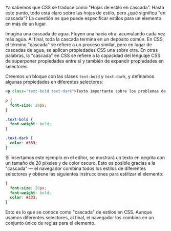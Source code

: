 
Ya sabemos que CSS se traduce como "Hojas de estilo en cascada". Hasta este punto, todo está claro sobre las hojas de estilo, pero ¿qué significa "en cascada"? La cuestión es que puede especificar estilos para un elemento en más de un lugar.

Imagina una cascada de agua. Fluyen una hacia otra, acumulando cada vez más agua. Al final, toda la cascada termina en un depósito común. En CSS, el término "cascada" se refiere a un proceso similar, pero en lugar de cascadas de agua, se aplican propiedades CSS una sobre otra. En otras palabras, la "cascada" en CSS se refiere a la capacidad del lenguaje CSS de superponer propiedades entre sí y también de expandir propiedades en selectores.

Creemos un bloque con las clases `text-bold` y `text-dark`, y definamos algunas propiedades en diferentes selectores:

```html
<p class="text-bold text-dark">Texto importante sobre los problemas de CSS complejo</p>
```

```css
p {
  font-size: 20px;
}

.text-bold {
  font-weight: bold;
}

.text-dark {
  color: #333;
}
```

Si insertamos este ejemplo en el editor, se mostrará un texto en negrita con un tamaño de 20 píxeles y de color oscuro. Esto es posible gracias a la "cascada" — el navegador combina todos los estilos de diferentes selectores y obtiene las siguientes instrucciones para estilizar el elemento:

```css
{
  font-size: 20px;
  font-weight: bold;
  color: #333;
}
```

Esto es lo que se conoce como "cascada" de estilos en CSS. Aunque usamos diferentes selectores, al final, el navegador los combina en un conjunto único de reglas para el elemento.
